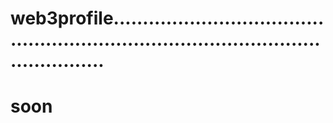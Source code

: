 # web3profile.........................................................................................................
# soon
